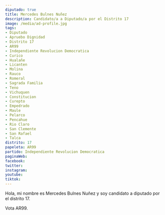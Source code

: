 ```yaml
---
diputado: true
title: Mercedes Bulnes Nuñez
description: Candidato/a a Diputado/a por el Distrito 17
image: /media/ad-profile.jpg
tags:
- Diputado
- Apruebo Dignidad
- Distrito 17
- AR99
- Independiente Revolucion Democratica
- Curico
- Hualañe
- Licanten
- Molina
- Rauco
- Romeral
- Sagrada Familia
- Teno
- Vichuquen
- Constitucion
- Curepto
- Empedrado
- Maule
- Pelarco
- Pencahue
- Rio Claro
- San Clemente
- San Rafael
- Talca
distrito: 17
papeleta: AR99
partido: Independiente Revolucion Democratica
paginaWeb:
facebook:
twitter:
instagram:
youtube:
tiktok:
---
```

Hola, mi nombre es Mercedes Bulnes Nuñez y soy candidato a diputado por el distrito 17.

Vota AR99.
